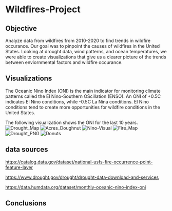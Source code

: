 # Wildfires-Project
## Objective
Analyze data from wildfires from 2010-2020 to find trends in wildfire occurance. Our goal was to pinpoint the causes of wildfires in the United States. Looking at drought data, wind patterns, and ocean temperatures, we were able to create visualizations that give us a clearer picture of the trends between enviornmental factors and wildfire occurance. 
## Visualizations
The Oceanic Nino Index (ONI) is the main indicator for monitoring climate patterns called the El Nino-Southern OScillation (ENSO). An ONI of +0.5C indicates El Nino conditions, while -0.5C La Nina conditions. El Nino conditions tend to create more opportunities for wildfire conditions in the United States.

The following visualization shows the ONI for the last 10 years.
![Drought_Map](https://raw.githubusercontent.com/erharker/Wildfires-Javascript-Project/master/wildfire/static/images/map1.PNG)
![Acres_Doughnut](https://raw.githubusercontent.com/erharker/Wildfires-Javascript-Project/master/wildfire/static/images/doughnut.PNG)
![Nino-Visual](https://raw.githubusercontent.com/erharker/Wildfires-Javascript-Project/master/wildfire/static/images/nino.PNG)
![Fire_Map](https://raw.githubusercontent.com/erharker/Wildfires-Javascript-Project/master/wildfire/static/images/map2.PNG)
![Drought_PNG](https://raw.githubusercontent.com/erharker/Wildfires-Javascript-Project/master/wildfire/static/images/droughtst.PNG)
![Donuts](https://raw.githubusercontent.com/erharker/Wildfires-Javascript-Project/master/wildfire/static/images/doughnut2.PNG)
## data sources
https://catalog.data.gov/dataset/national-usfs-fire-occurrence-point-feature-layer

https://www.drought.gov/drought/drought-data-download-and-services

https://data.humdata.org/dataset/monthly-oceanic-nino-index-oni

## Conclusions
